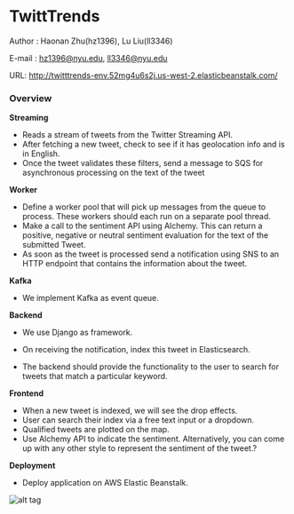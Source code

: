 # TwittTrends

Author : Haonan Zhu(hz1396), Lu Liu(ll3346)

E-mail : [hz1396@nyu.edu](mailto:hz1396@nyu.edu), [ll3346@nyu.edu](mailto:ll3346@nyu.edu)

URL: http://twitttrends-env.52mg4u6s2j.us-west-2.elasticbeanstalk.com/

### Overview

**Streaming**

- Reads a stream of tweets from the Twitter Streaming API. 
- After fetching a new tweet, check to see if it has geolocation info and is in English.
- Once the tweet validates these filters, send a message to SQS for asynchronous processing on the text of the tweet

**Worker**

- Define a worker pool that will pick up messages from the queue to process. These workers should each run on a separate pool thread.
- Make a call to the sentiment API using Alchemy. This can return a positive, negative or neutral sentiment evaluation for the text of the submitted Tweet.
- As soon as the tweet is processed send a notification using SNS to an HTTP endpoint that contains the information about the tweet.

**Kafka**

- We implement Kafka as event queue.

**Backend**

- We use Django as framework.


- On receiving the notification, index this tweet in Elasticsearch. 
- The backend should provide the functionality to the user to search for tweets that match a particular keyword. 

**Frontend**

- When a new tweet is indexed, we will see the drop effects.
- User can search their index via a free text input or a dropdown.
- Qualified tweets are plotted on the map. 
- Use Alchemy API to indicate the sentiment. Alternatively, you can come up with any other style to represent the sentiment of the tweet.?

**Deployment**

- Deploy application on AWS Elastic Beanstalk.

![alt tag](https://github.com/oumizx/TwittTrends/blob/master/screenshot.png)
